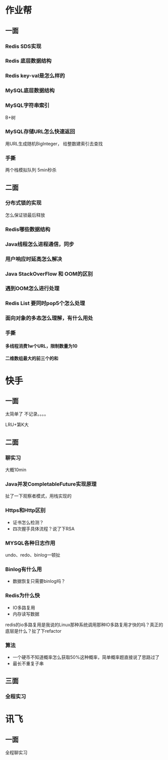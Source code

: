 # 作业帮

## 一面

### Redis SDS实现

### Redis 底层数据结构

### Redis key-val是怎么样的

### MySQL底层数据结构

### MySQL字符串索引

B+树

### MySQL存储URL怎么快速返回

用URL生成随机BigInteger， 给整数建索引去查找

### 手撕

两个栈模拟队列 5min秒杀

## 二面

### 分布式锁的实现

怎么保证锁最后释放

### Redis哪些数据结构

### Java线程怎么进程通信，同步

### 用户响应时延高怎么解决

### Java StackOverFlow 和 OOM的区别

### 遇到OOM怎么进行处理

### Redis List 要同时pop5个怎么处理

### 面向对象的多态怎么理解，有什么用处

### 手撕

#### 多线程消费1w个URL，限制数量为10

#### 二维数组最大的前三个的和

# 快手

## 一面

太简单了 不记录。。。。

LRU+第K大

## 二面

### 聊实习

大概10min

### Java并发CompletableFuture实现原理

扯了一下观察者模式，用栈实现的

### Https和Http区别

- 证书怎么检测？
- 四次握手具体流程？说了下RSA

### MYSQL各种日志作用

undo、redo、binlog一顿扯

### Binlog有什么用

- 数据恢复只需要binlog吗？

### Redis为什么快

- IO多路复用
- 内存读写数据

redis的io多路复用是我说的Linux那种系统调用那种IO多路复用才快的吗？真正的底层是什么？扯了下refactor

### 算法

- 一个硬币不知道概率怎么获取50%这种概率，简单概率题直接说了思路过了
- 最长不重复子串

## 三面

### 全程实习

# 讯飞

## 一面

全程聊实习
